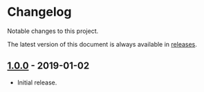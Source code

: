# Changelog

Notable changes to this project.

The latest version of this document is always available in
[releases][releases-url].

## [1.0.0] - 2019-01-02

- Initial release.

[1.0.0]: https://github.com/metrics-js/process/tree/v1.0.0

[releases-url]: https://github.com/metrics-js/process/blob/master/CHANGELOG.md
